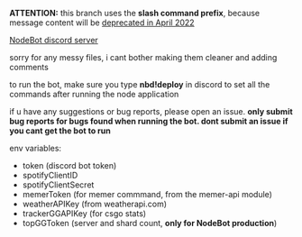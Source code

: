 <b>ATTENTION:</b> this branch uses the <b>slash command prefix</b>, because message content will be [deprecated in April 2022](https://support-dev.discord.com/hc/en-us/articles/4404772028055)

[NodeBot discord server](https://discord.gg/rrfDTbcPvF)

sorry for any messy files, i cant bother making them cleaner and adding comments

to run the bot, make sure you type <b>nbd!deploy</b> in discord to set all the commands after running the node application

if u have any suggestions or bug reports, please open an issue.
<b>only submit bug reports for bugs found when running the bot. dont submit an issue if you cant get the bot to run</b>

env variables:
- token (discord bot token)
- spotifyClientID
- spotifyClientSecret
- memerToken (for memer commmand, from the memer-api module)
- weatherAPIKey (from weatherapi.com)
- trackerGGAPIKey (for csgo stats)
- topGGToken (server and shard count, <b>only for NodeBot production</b>)